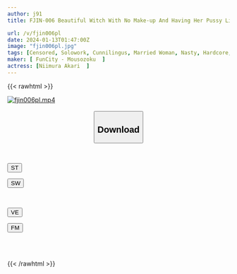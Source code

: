 ```yaml
---
author: j91
title: FJIN-006 Beautiful Witch With No Make-up And Having Her Pussy Licked Is Born. A Male Pet Is Trained To Be A Servile Cunnilingus And Trained As A Dream Slut! ! Akari Niimura, A Man Who Is Selfish At First Transforms His Wife, Who Was Naive At First, Into An S Woman Of His Choice.

url: /v/fjin006pl
date: 2024-01-13T01:47:00Z
image: "fjin006pl.jpg"
tags: [Censored, Solowork, Cunnilingus, Married Woman, Nasty, Hardcore, Slut, Submissive Men	]
maker: [ FunCity - Mousozoku  ]
actress: [Niimura Akari  ]
---
```



{{< rawhtml >}}

<div class="video" data-videoid="me4wG98rVysbojw">
    <a href="javascript:;">
        <img src="/v/fjin006pl/fjin006pl.jpg" width="WIDTH" height="HEIGHT" alt="fjin006pl.mp4" loading="lazy">
    </a>
</div>

<script type="text/javascript" src="https://j91.asia/asset/on-demand-st.js"></script>

<br>
  <link rel="stylesheet" href="https://j91.asia/asset/bs5.css">
  
  <center>
  <button class="btn btn-primary" type="button" data-bs-toggle="collapse" data-bs-target=".multi-collapse" aria-expanded="false" aria-controls="multiCollapseExample1 multiCollapseExample2"><h2>Download</h2></button></center>
</p>
<div class="row">
  <div class="col">
    <div class="collapse multi-collapse" id="multiCollapseExample1">
      <div class="card card-body">
	      	      <br>
<div class="buttons">  
<p><a href="https://streamtape.to/v/me4wG98rVysbojw" target="_blank"><button class="btn-hover color-3"><i class="fa fa-download"></i> ST</button></a></p>
<p><a href="https://flaswish.com/tp9b67k7f9ii" target="_blank"><button class="btn-hover color-2"><i class="fa fa-download"></i> SW</button></a></p></div>
    </div>
  </div>
</div>
  <div class="col">
    <div class="collapse multi-collapse" id="multiCollapseExample2">
      <div class="card card-body">
	      <br>
<div class="buttons">
<p><a href="https://veev.to/d/29P1aWtHClCTqf269mumsuFDFiVSisBw6Kd7dQE" target="_blank"><button class="btn-hover color-9"><i class="fa fa-download"></i> VE</button></a></p>
<p><a href="https://filemoon.sx/d/h88ojssw9z31" target="_blank"><button class="btn-hover color-8"><i class="fa fa-download"></i> FM</button></a></p></div>
<br><br>
      </div>
    </div>
  </div>
</div>

{{< /rawhtml >}}
